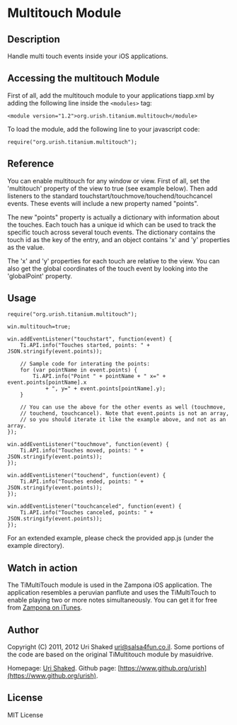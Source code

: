 # Multitouch Module

## Description

Handle multi touch events inside your iOS applications.

## Accessing the multitouch Module

First of all, add the multitouch module to your applications tiapp.xml by adding the following
line inside the `<modules>` tag:

	<module version="1.2">org.urish.titanium.multitouch</module>

To load the module, add the following line to your javascript code:

	require("org.urish.titanium.multitouch");

## Reference

You can enable multitouch for any window or view. First of all, set the 'multitouch' property of the view to true
(see example below). Then add listeners to the standard touchstart/touchmove/touchend/touchcancel events. These events
will include a new property named "points".

The new "points" property is actually a dictionary with information about the touches. Each touch has a unique id which can be used to track the specific touch across several touch events. The dictionary contains the touch id as the key of the entry, and an object contains 'x' and 'y' properties as the value.

The 'x' and 'y' properties for each touch are relative to the view. You can also get the global coordinates of the
touch event by looking into the 'globalPoint' property.

## Usage

	require("org.urish.titanium.multitouch");
	
	win.multitouch=true;
	
	win.addEventListener("touchstart", function(event) {
		Ti.API.info("Touches started, points: " + JSON.stringify(event.points));
		
		// Sample code for interating the points:
		for (var pointName in event.points) {
			Ti.API.info("Point " + pointName + " x=" + event.points[pointName].x
				+ ", y=" + event.points[pointName].y);
		}
		
		// You can use the above for the other events as well (touchmove, 
		// touchend, touchcancel). Note that event.points is not an array, 
		// so you should iterate it like the example above, and not as an array.
	});

	win.addEventListener("touchmove", function(event) {
		Ti.API.info("Touches moved, points: " + JSON.stringify(event.points));
	});
	
	win.addEventListener("touchend", function(event) {
		Ti.API.info("Touches ended, points: " + JSON.stringify(event.points));
	});
	
	win.addEventListener("touchcanceled", function(event) {
		Ti.API.info("Touches canceled, points: " + JSON.stringify(event.points));
	});

For an extended example, please check the provided app.js (under the example directory).

## Watch in action

The TiMultiTouch module is used in the Zampona iOS application. The application resembles a peruvian panflute and
uses the TiMultiTouch to enable playing two or more notes simultaneously. You can get it for free from [Zampona on iTunes](http://itunes.apple.com/us/app/zampona/id448009267?mt=8).


## Author

Copyright (C) 2011, 2012 Uri Shaked <uri@salsa4fun.co.il>.
Some portions of the code are based on the original TiMultitouch module by masuidrive.

Homepage: [Uri Shaked](https://www.urish.org/).
Github page: [https://www.github.org/urish](https://www.github.org/urish).

## License

MIT License
